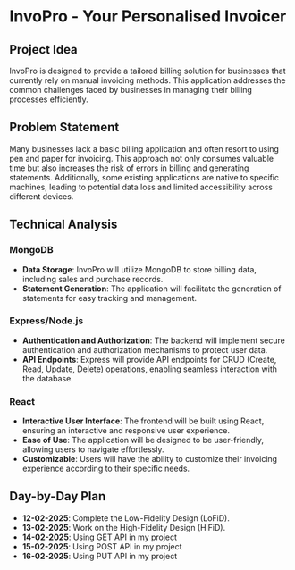 # InvoPro - Your Personalised Invoicer

## Project Idea

InvoPro is designed to provide a tailored billing solution for businesses that currently rely on manual invoicing methods. This application addresses the common challenges faced by businesses in managing their billing processes efficiently.

## Problem Statement

Many businesses lack a basic billing application and often resort to using pen and paper for invoicing. This approach not only consumes valuable time but also increases the risk of errors in billing and generating statements. Additionally, some existing applications are native to specific machines, leading to potential data loss and limited accessibility across different devices.

## Technical Analysis

### MongoDB

- **Data Storage**: InvoPro will utilize MongoDB to store billing data, including sales and purchase records.
- **Statement Generation**: The application will facilitate the generation of statements for easy tracking and management.

### Express/Node.js

- **Authentication and Authorization**: The backend will implement secure authentication and authorization mechanisms to protect user data.
- **API Endpoints**: Express will provide API endpoints for CRUD (Create, Read, Update, Delete) operations, enabling seamless interaction with the database.

### React

- **Interactive User Interface**: The frontend will be built using React, ensuring an interactive and responsive user experience.
- **Ease of Use**: The application will be designed to be user-friendly, allowing users to navigate effortlessly.
- **Customizable**: Users will have the ability to customize their invoicing experience according to their specific needs.

## Day-by-Day Plan

- **12-02-2025**: Complete the Low-Fidelity Design (LoFiD).
- **13-02-2025**: Work on the High-Fidelity Design (HiFiD).
- **14-02-2025**: Using GET API in my project
- **15-02-2025**: Using POST API in my project
- **16-02-2025**: Using PUT API in my project
